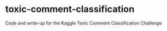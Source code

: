 # toxic-comment-classification
Code and write-up for the Kaggle Toxic Comment Classification Challenge

